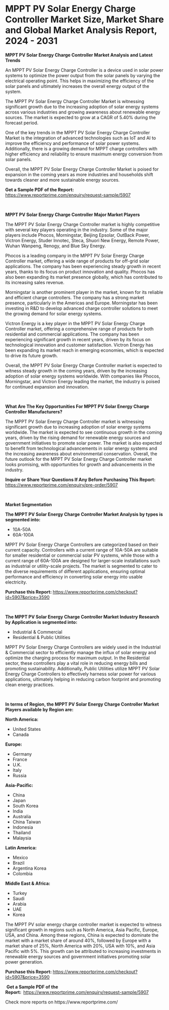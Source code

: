 <p><h1>MPPT PV Solar Energy Charge Controller Market Size, Market Share and Global Market Analysis Report, 2024 - 2031</h1></p><p><strong>MPPT PV Solar Energy Charge Controller Market Analysis and Latest Trends</strong></p>
<p><p>An MPPT PV Solar Energy Charge Controller is a device used in solar power systems to optimize the power output from the solar panels by varying the electrical operating point. This helps in maximizing the efficiency of the solar panels and ultimately increases the overall energy output of the system. </p><p>The MPPT PV Solar Energy Charge Controller Market is witnessing significant growth due to the increasing adoption of solar energy systems across various industries and growing awareness about renewable energy sources. The market is expected to grow at a CAGR of 5.40% during the forecast period.</p><p>One of the key trends in the MPPT PV Solar Energy Charge Controller Market is the integration of advanced technologies such as IoT and AI to improve the efficiency and performance of solar power systems. Additionally, there is a growing demand for MPPT charge controllers with higher efficiency and reliability to ensure maximum energy conversion from solar panels.</p><p>Overall, the MPPT PV Solar Energy Charge Controller Market is poised for expansion in the coming years as more industries and households shift towards cleaner and more sustainable energy sources.</p></p>
<p><strong>Get a Sample PDF of the Report:&nbsp;</strong> <a href="https://www.reportprime.com/enquiry/request-sample/5907">https://www.reportprime.com/enquiry/request-sample/5907</a></p>
<p>&nbsp;</p>
<p><strong>MPPT PV Solar Energy Charge Controller Major Market Players</strong></p>
<p><p>The MPPT PV Solar Energy Charge Controller market is highly competitive with several key players operating in the industry. Some of the major players include Phocos, Morningstar, Beijing Epsolar, OutBack Power, Victron Energy, Studer Innotec, Steca, Shuori New Energy, Remote Power, Wuhan Wanpeng, Renogy, and Blue Sky Energy.</p><p>Phocos is a leading company in the MPPT PV Solar Energy Charge Controller market, offering a wide range of products for off-grid solar applications. The company has been experiencing steady growth in recent years, thanks to its focus on product innovation and quality. Phocos has also been expanding its market presence globally, which has contributed to its increasing sales revenue.</p><p>Morningstar is another prominent player in the market, known for its reliable and efficient charge controllers. The company has a strong market presence, particularly in the Americas and Europe. Morningstar has been investing in R&D to develop advanced charge controller solutions to meet the growing demand for solar energy systems.</p><p>Victron Energy is a key player in the MPPT PV Solar Energy Charge Controller market, offering a comprehensive range of products for both residential and commercial applications. The company has been experiencing significant growth in recent years, driven by its focus on technological innovation and customer satisfaction. Victron Energy has been expanding its market reach in emerging economies, which is expected to drive its future growth.</p><p>Overall, the MPPT PV Solar Energy Charge Controller market is expected to witness steady growth in the coming years, driven by the increasing adoption of solar energy systems worldwide. With companies like Phocos, Morningstar, and Victron Energy leading the market, the industry is poised for continued expansion and innovation.</p></p>
<p>&nbsp;</p>
<p><strong>What Are The Key Opportunities For MPPT PV Solar Energy Charge Controller Manufacturers?</strong></p>
<p><p>The MPPT PV Solar Energy Charge Controller market is witnessing significant growth due to increasing adoption of solar energy systems worldwide. The market is expected to see continuous growth in the coming years, driven by the rising demand for renewable energy sources and government initiatives to promote solar power. The market is also expected to benefit from technological advancements in solar energy systems and the increasing awareness about environmental conservation. Overall, the future outlook for the MPPT PV Solar Energy Charge Controller market looks promising, with opportunities for growth and advancements in the industry.</p></p>
<p><strong>Inquire or Share Your Questions If Any Before Purchasing This Report:</strong> <a href="https://www.reportprime.com/enquiry/pre-order/5907">https://www.reportprime.com/enquiry/pre-order/5907</a></p>
<p>&nbsp;</p>
<p><strong>Market Segmentation</strong></p>
<p><strong>The MPPT PV Solar Energy Charge Controller Market Analysis by types is segmented into:</strong></p>
<p><ul><li>10A-50A</li><li>60A-100A</li></ul></p>
<p><p>MPPT PV Solar Energy Charge Controllers are categorized based on their current capacity. Controllers with a current range of 10A-50A are suitable for smaller residential or commercial solar PV systems, while those with a current range of 60A-100A are designed for larger-scale installations such as industrial or utility-scale projects. The market is segmented to cater to the diverse requirements of different applications, ensuring optimal performance and efficiency in converting solar energy into usable electricity.</p></p>
<p><strong>Purchase this Report:&nbsp;</strong><a href="https://www.reportprime.com/checkout?id=5907&price=3590">https://www.reportprime.com/checkout?id=5907&price=3590</a></p>
<p>&nbsp;</p>
<p><strong>The MPPT PV Solar Energy Charge Controller Market Industry Research by Application is segmented into:</strong></p>
<p><ul><li>Industrial & Commercial</li><li>Residential & Public Utilities</li></ul></p>
<p><p>MPPT PV Solar Energy Charge Controllers are widely used in the Industrial & Commercial sector to efficiently manage the influx of solar energy and optimize the charging process for maximum output. In the Residential sector, these controllers play a vital role in reducing energy bills and promoting sustainability. Additionally, Public Utilities utilize MPPT PV Solar Energy Charge Controllers to effectively harness solar power for various applications, ultimately helping in reducing carbon footprint and promoting clean energy practices.</p></p>
<p>&nbsp;</p>
<p><strong>In terms of Region, the MPPT PV Solar Energy Charge Controller Market Players available by Region are:</strong></p>
<p>
    <p> <strong> North America: </strong>
        <ul>
            <li>United States</li>
            <li>Canada</li>
        </ul>
        </p> 
    <p> <strong> Europe: </strong>
        <ul>
            <li>Germany</li>
            <li>France</li>
            <li>U.K.</li>
            <li>Italy</li>
            <li>Russia</li>
        </ul>
        </p> 
    <p> <strong> Asia-Pacific: </strong>
        <ul>
            <li>China</li>
            <li>Japan</li>
            <li>South Korea</li>
            <li>India</li>
            <li>Australia</li>
            <li>China Taiwan</li>
            <li>Indonesia</li>
            <li>Thailand</li>
            <li>Malaysia</li>
        </ul>
        </p> 
    <p> <strong> Latin America: </strong>
        <ul>
            <li>Mexico</li>
            <li>Brazil</li>
            <li>Argentina Korea</li>
            <li>Colombia</li>
        </ul>
        </p> 
    <p> <strong> Middle East & Africa: </strong>
        <ul>
            <li>Turkey</li>
            <li>Saudi</li>
            <li>Arabia</li>
            <li>UAE</li>
            <li>Korea</li>
        </ul>
    </p>
    </p>
<p><p>The MPPT PV solar energy charge controller market is expected to witness significant growth in regions such as North America, Asia Pacific, Europe, USA, and China. Among these regions, China is expected to dominate the market with a market share of around 40%, followed by Europe with a market share of 25%, North America with 20%, USA with 10%, and Asia Pacific with 5%. This growth can be attributed to increasing investments in renewable energy sources and government initiatives promoting solar power generation.</p></p>
<p><strong>Purchase this Report: </strong><a href="https://www.reportprime.com/checkout?id=5907&price=3590">https://www.reportprime.com/checkout?id=5907&price=3590</a></p>
<p>&nbsp;<strong>Get a Sample PDF of the Report:&nbsp;&nbsp;</strong><a href="https://www.reportprime.com/enquiry/request-sample/5907">https://www.reportprime.com/enquiry/request-sample/5907</a></p>
<p><strong></strong></p>
<p>Check more reports on https://www.reportprime.com/</p>